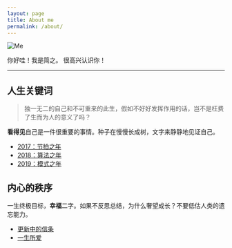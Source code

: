 ```yaml
---
layout: page
title: About me
permalink: /about/
---
```


![Me](https://i.imgur.com/OJjTJOt.jpg)


你好哇！我是简之。
很高兴认识你！

---
## 人生关键词

> 独一无二的自己和不可重来的此生，假如不好好发挥作用的话，岂不是枉费了生而为人的意义了吗？

**看得见**自己是一件很重要的事情。种子在慢慢长成树，文字来静静地见证自己。

* [2017：节拍之年](https://willwang-x.github.io/2018/01/2017-beat)
* [2018：算法之年](https://willwang-x.github.io/2018/03/2018-algorithms)
* [2019：模式之年](https://willwang-x.github.io/2019/01/2019-pattern)


## 内心的秩序

一生终极目标，**幸福**二字。如果不反思总结，为什么奢望成长？不要低估人类的遗忘能力。

* [更新中的信条](https://willwang-x.github.io/2018/10/mottos)
* [一生所爱](https://willwang-x.github.io/2019/01/life-README)